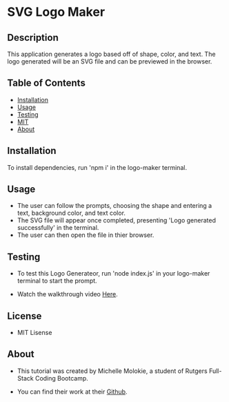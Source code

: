 # SVG Logo Maker

## Description

This application generates a logo based off of shape, color, and text. The logo generated will be an SVG file and can be previewed in the browser.

## Table of Contents

- [Installation](#installation)
- [Usage](#usage)
- [Testing](#testing)
- [MIT](https://opensource.org/licenses/MIT)
- [About](#about)

## Installation

To install dependencies, run 'npm i' in the logo-maker terminal.

## Usage

- The user can follow the prompts, choosing the shape and entering a text, background color, and text color.
- The SVG file will appear once completed, presenting 'Logo generated successfully' in the terminal.
- The user can then open the file in thier browser.

## Testing

- To test this Logo Generateor, run 'node index.js' in your logo-maker terminal to start the prompt.

- Watch the walkthrough video [Here](https://drive.google.com/file/d/16ng98b3B9LfQB6lQgBG32r-AEOzKTGH9/view).

## License

- MIT Lisense

## About

- This tutorial was created by Michelle Molokie, a student of Rutgers Full-Stack Coding Bootcamp.

- You can find their work at their [Github](https://github.com/molokiem).
